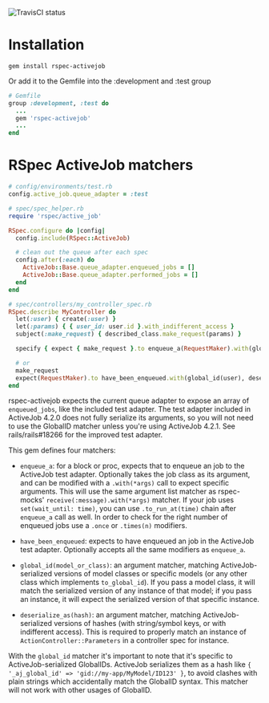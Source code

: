 ![TravisCI status](https://travis-ci.org/gocardless/rspec-activejob.svg?branch=master)
# Installation

```gem install rspec-activejob ```

Or add it to the Gemfile into the :development and :test group

```ruby
# Gemfile
group :development, :test do
  ...
  gem 'rspec-activejob'
  ...
end
```

# RSpec ActiveJob matchers

```ruby
# config/environments/test.rb
config.active_job.queue_adapter = :test

# spec/spec_helper.rb
require 'rspec/active_job'

RSpec.configure do |config|
  config.include(RSpec::ActiveJob)

  # clean out the queue after each spec
  config.after(:each) do
    ActiveJob::Base.queue_adapter.enqueued_jobs = []
    ActiveJob::Base.queue_adapter.performed_jobs = []
  end
end

# spec/controllers/my_controller_spec.rb
RSpec.describe MyController do
  let(:user) { create(:user) }
  let(:params) { { user_id: user.id }.with_indifferent_access }
  subject(:make_request) { described_class.make_request(params) }

  specify { expect { make_request }.to enqueue_a(RequestMaker).with(global_id(user), deserialize_as(params)) }

  # or
  make_request
  expect(RequestMaker).to have_been_enqueued.with(global_id(user), deserialize_as(params))
end
```

rspec-activejob expects the current queue adapter to expose an array of `enqueued_jobs`, like the included
test adapter. The test adapter included in ActiveJob 4.2.0 does not fully serialize its arguments, so you
will not need to use the GlobalID matcher unless you're using ActiveJob 4.2.1. See rails/rails#18266 for
the improved test adapter.

This gem defines four matchers:

* `enqueue_a`: for a block or proc, expects that to enqueue an job to the ActiveJob test adapter. Optionally
  takes the job class as its argument, and can be modified with a `.with(*args)` call to expect specific arguments.
  This will use the same argument list matcher as rspec-mocks' `receive(:message).with(*args)` matcher.
  If your job uses `set(wait_until: time)`, you can use `.to_run_at(time)` chain after `enqueue_a` call as well.
  In order to check for the right number of enqueued jobs use a `.once` or `.times(n)` modifiers.

* `have_been_enqueued`: expects to have enqueued an job in the ActiveJob test adapter. Optionally accepts all the
  same modifiers as `enqueue_a`.

* `global_id(model_or_class)`: an argument matcher, matching ActiveJob-serialized versions of model classes or
  specific models (or any other class which implements `to_global_id`). If you pass a model class, it will match
  the serialized version of any instance of that model; if you pass an instance, it will expect the serialized
  version of that specific instance.

* `deserialize_as(hash)`: an argument matcher, matching ActiveJob-serialized versions of hashes (with
  string/symbol keys, or with indifferent access).  This is required to properly match an instance of `ActionController::Parameters` in a controller spec for instance.

With the `global_id` matcher it's important to note that it's specific to ActiveJob-serialized GlobalIDs.
ActiveJob serializes them as a hash like `{ '_aj_global_id' => 'gid://my-app/MyModel/ID123' }`, to avoid
clashes with plain strings which accidentally match the GlobalID syntax. This matcher will not work with
other usages of GlobalID.
